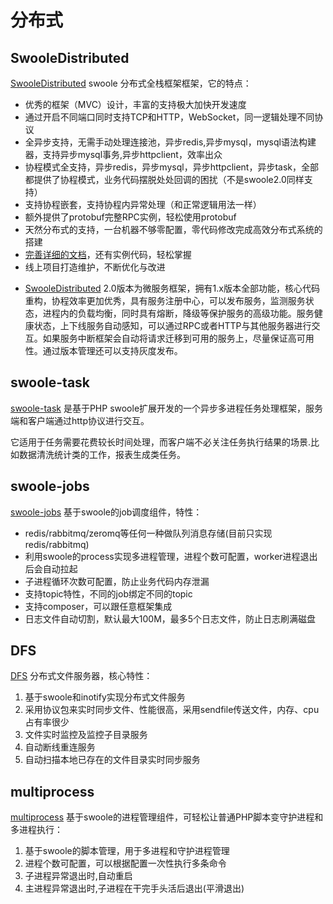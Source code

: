 # 分布式

SwooleDistributed
-------
[SwooleDistributed](http://sd.youwoxing.net) swoole 分布式全栈框架框架，它的特点：

- 优秀的框架（MVC）设计，丰富的支持极大加快开发速度
- 通过开启不同端口同时支持TCP和HTTP，WebSocket，同一逻辑处理不同协议
- 全异步支持，无需手动处理连接池，异步redis,异步mysql，mysql语法构建器，支持异步mysql事务,异步httpclient，效率出众
- 协程模式全支持，异步redis，异步mysql，异步httpclient，异步task，全部都提供了协程模式，业务代码摆脱处处回调的困扰（不是swoole2.0同样支持）
- 支持协程嵌套，支持协程内异常处理（和正常逻辑用法一样）
- 额外提供了protobuf完整RPC实例，轻松使用protobuf
- 天然分布式的支持，一台机器不够零配置，零代码修改完成高效分布式系统的搭建
- [完善详细的文档](http://docs.youwoxing.net)，还有实例代码，轻松掌握
- 线上项目打造维护，不断优化与改进
* [SwooleDistributed](http://sd.youwoxing.net) 2.0版本为微服务框架，拥有1.x版本全部功能，核心代码重构，协程效率更加优秀，具有服务注册中心，可以发布服务，监测服务状态，进程内的负载均衡，同时具有熔断，降级等保护服务的高级功能。服务健康状态，上下线服务自动感知，可以通过RPC或者HTTP与其他服务器进行交互。如果服务中断框架会自动将请求迁移到可用的服务上，尽量保证高可用性。通过版本管理还可以支持灰度发布。

swoole-task
--------
[swoole-task](https://github.com/luxixing/swoole-task) 是基于PHP swoole扩展开发的一个异步多进程任务处理框架，服务端和客户端通过http协议进行交互。

它适用于任务需要花费较长时间处理，而客户端不必关注任务执行结果的场景.比如数据清洗统计类的工作，报表生成类任务。

swoole-jobs
----
[swoole-jobs](https://github.com/kcloze/swoole-jobs) 基于swoole的job调度组件，特性：

- redis/rabbitmq/zeromq等任何一种做队列消息存储(目前只实现redis/rabbitmq)
- 利用swoole的process实现多进程管理，进程个数可配置，worker进程退出后会自动拉起
- 子进程循环次数可配置，防止业务代码内存泄漏
- 支持topic特性，不同的job绑定不同的topic
- 支持composer，可以跟任意框架集成
- 日志文件自动切割，默认最大100M，最多5个日志文件，防止日志刷满磁盘

DFS
---
[DFS](https://github.com/qieangel2013/dfs) 分布式文件服务器，核心特性：

1. 基于swoole和inotify实现分布式文件服务
2. 采用协议包来实时同步文件、性能很高，采用sendfile传送文件，内存、cpu占有率很少
3. 文件实时监控及监控子目录服务
4. 自动断线重连服务
5. 自动扫描本地已存在的文件目录实时同步服务

multiprocess
---
[multiprocess](https://github.com/kcloze/multiprocess) 基于swoole的进程管理组件，可轻松让普通PHP脚本变守护进程和多进程执行：

1. 基于swoole的脚本管理，用于多进程和守护进程管理
2. 进程个数可配置，可以根据配置一次性执行多条命令
3. 子进程异常退出时,自动重启
4. 主进程异常退出时,子进程在干完手头活后退出(平滑退出)

